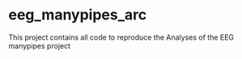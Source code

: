 # eeg_manypipes_arc
This project contains all code to reproduce the Analyses of the EEG manypipes project
